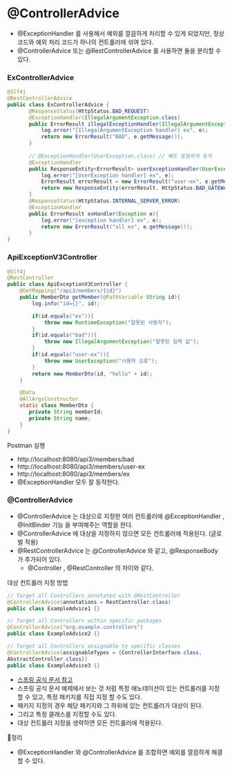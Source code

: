 
# @ControllerAdvice

- @ExceptionHandler 를 사용해서 예외를 깔끔하게 처리할 수 있게 되었지만, 정상 코드와 예외 처리 코드가 하나의
  컨트롤러에 섞여 있다.
- @ControllerAdvice 또는 @RestControllerAdvice 를 사용하면 둘을 분리할 수 있다.

### ExControllerAdvice

```java
@Slf4j
@RestControllerAdvice
public class ExControllerAdvice {
       @ResponseStatus(HttpStatus.BAD_REQUEST)
       @ExceptionHandler(IllegalArgumentException.class)
       public ErrorResult illegalExceptionHandler(IllegalArgumentException e){
           log.error("[IllegalArgumentException handler] ex", e);
           return new ErrorResult("BAD", e.getMessage());
       }
       
       // @ExceptionHandler(UserException.class) // 빼도 동일하게 동작
       @ExceptionHandler
       public ResponseEntity<ErrorResult> userExceptionHandler(UserException e){
           log.error("[UserException handler] ex", e);
           ErrorResult errorResult = new ErrorResult("user-ex", e.getMessage());
           return new ResponseEntity(errorResult, HttpStatus.BAD_GATEWAY);
       }
       @ResponseStatus(HttpStatus.INTERNAL_SERVER_ERROR)
       @ExceptionHandler
       public ErrorResult exHandler(Exception e){
           log.error("[exception handler] ex", e);
           return new ErrorResult("all ex", e.getMessage());
       }
}
```
### ApiExceptionV3Controller 

```java
@Slf4j
@RestController
public class ApiExceptionV3Controller {
    @GetMapping("/api3/members/{id}")
    public MemberDto getMember(@PathVariable String id){
        log.info("id={}", id);

        if(id.equals("ex")){
            throw new RuntimeException("잘못된 사용자");
        }
        if(id.equals("bad")){
            throw new IllegalArgumentException("잘못된 입력 값");
        }
        if(id.equals("user-ex")){
            throw new UserException("사용자 오류");
        }
        return new MemberDto(id, "hello" + id);
    }

    @Data
    @AllArgsConstructor
    static class MemberDto {
       private String memberId;
       private String name;
    }
}
```

Postman 실행
- http://localhost:8080/api3/members/bad
- http://localhost:8080/api3/members/user-ex
- http://localhost:8080/api3/members/ex
- @ExceptionHandler 모두 잘 동작한다.

### @ControllerAdvice

- @ControllerAdvice 는 대상으로 지정한 여러 컨트롤러에 @ExceptionHandler , @InitBinder 기능
  을 부여해주는 역할을 한다.
- @ControllerAdvice 에 대상을 지정하지 않으면 모든 컨트롤러에 적용된다. (글로벌 적용)
- @RestControllerAdvice 는 @ControllerAdvice 와 같고, @ResponseBody 가 추가되어 있다. 
  - @Controller , @RestController 의 차이와 같다.

대상 컨트롤러 지정 방법
```java
// Target all Controllers annotated with @RestController
@ControllerAdvice(annotations = RestController.class)
public class ExampleAdvice1 {}

// Target all Controllers within specific packages
@ControllerAdvice("org.example.controllers")
public class ExampleAdvice2 {}

// Target all Controllers assignable to specific classes
@ControllerAdvice(assignableTypes = {ControllerInterface.class, 
AbstractController.class})
public class ExampleAdvice3 {}
```
- [스프링 공식 문서 참고](https://docs.spring.io/spring-framework/docs/current/reference/html/web.html#mvc-anncontroller-advice)
- 스프링 공식 문서 예제에서 보는 것 처럼 특정 애노테이션이 있는 컨트롤러를 지정할 수 있고, 
  특정 패키지를 직접 지정 할 수도 있다.
- 패키지 지정의 경우 해당 패키지와 그 하위에 있는 컨트롤러가 대상이 된다.
- 그리고 특정 클래스를 지정할 수도 있다.
- 대상 컨트롤러 지정을 생략하면 모든 컨트롤러에 적용된다.

💯정리
- @ExceptionHandler 와 @ControllerAdvice 를 조합하면 예외를 깔끔하게 해결할 수 있다.



